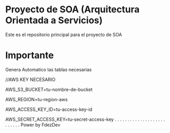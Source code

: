 # Proyecto de SOA (Arquitectura Orientada a Servicios)

Este es el repositorio principal para el proyecto de SOA

# Importante

Genera Automatico las tablas necesarias 

//AWS KEY NECESARIO

AWS_S3_BUCKET=tu-nombre-de-bucket

AWS_REGION=tu-region-aws

AWS_ACCESS_KEY_ID=tu-access-key-id

AWS_SECRET_ACCESS_KEY=tu-secret-access-key
.
.
.
.
.
.
.
.
.
.
.
.
.
.
.
.
.
.
.
.
.
.
.
.
.
.
Power by FdezDev